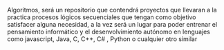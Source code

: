 Algoritmos, será un repositorio que contendrá proyectos que llevaran a la practica procesos lógicos secuenciales que tengan como objetivo satisfacer alguna necesidad, a la vez será un lugar para poder entrenar el pensamiento informático y el desenvolvimiento autónomo en lenguajes como javascript, Java, C, C++,  C# , Python o cualquier otro similar
